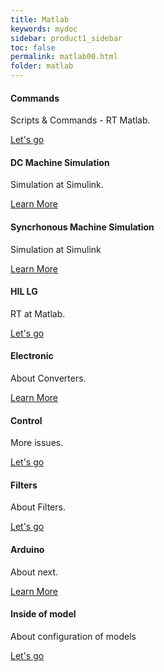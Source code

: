 ```yaml
---
title: Matlab
keywords: mydoc
sidebar: product1_sidebar
toc: false
permalink: matlab00.html
folder: matlab
---
```


<div class="row">
    <div class="col-md-3 col-sm-6">
        <div class="panel panel-default text-center">
            <div class="panel-heading">
                <span class="fa-stack fa-3x">
                <i class="fa fa-circle fa-stack-2x text-primary"></i>
                <i class="fa fa-laptop fa-stack-1x fa-inverse"></i>
                </span>
            </div>
            <div class="panel-body">
                <h4>Commands</h4>
                <p>Scripts & Commands - RT Matlab.</p>
                <a href="p1_sample1.html" class="btn btn-primary">Let's go</a>
            </div>
        </div>
    </div>
        <div class="col-md-3 col-sm-6">
            <div class="panel panel-default text-center">
                <div class="panel-heading">
                    <span class="fa-stack fa-3x">
                    <i class="fa fa-circle fa-stack-2x text-primary"></i>
                    <i class="fa fa-telegram fa-stack-1x fa-inverse"></i>
                    </span>
                </div>
            <div class="panel-body">
                <h4>DC Machine Simulation</h4>
                <p>Simulation at Simulink.</p>
                <a href="p1_sample2.html" class="btn btn-primary">Learn More</a>
            </div>
        </div>
    </div>
        <div class="col-md-3 col-sm-6">
            <div class="panel panel-default text-center">
                <div class="panel-heading">
                    <span class="fa-stack fa-3x">
                    <i class="fa fa-circle fa-stack-2x text-primary"></i>
                    <i class="fa fa-plane fa-stack-1x fa-inverse"></i>
                    </span>
                </div>
                <div class="panel-body">
                    <h4>Syncrhonous Machine Simulation</h4>
                    <p>Simulation at Simulink</p>
                    <a href="p1_sample3.html" class="btn btn-primary">Learn More</a>
                </div>
            </div>
        </div>
</div>  

<div class="row">
    <div class="col-md-3 col-sm-6">
        <div class="panel panel-default text-center">
            <div class="panel-heading">
                <span class="fa-stack fa-3x">
                <i class="fa fa-circle fa-stack-2x text-primary"></i>
                <i class="fa fa-cogs fa-stack-1x fa-inverse"></i>
                </span>
            </div>
        <div class="panel-body">
            <h4>HIL LG</h4>
            <p>RT at Matlab.</p>
            <a href="p1_sample4.html" class="btn btn-primary">Let's go</a>
        </div>
    </div>
    </div>
    <div class="col-md-3 col-sm-6">
            <div class="panel panel-default text-center">
                <div class="panel-heading">
                    <span class="fa-stack fa-3x">
                    <i class="fa fa-circle fa-stack-2x text-primary"></i>
                    <i class="fa fa-microchip fa-stack-1x fa-inverse"></i>
                    </span>
                </div>
            <div class="panel-body">
                <h4> Electronic</h4>
                <p>About Converters.</p>
                <a href="p1_sample5.html" class="btn btn-primary"> Learn More</a>
            </div>
        </div>
    </div>
        <div class="col-md-3 col-sm-6">
            <div class="panel panel-default text-center">
                <div class="panel-heading">
                    <span class="fa-stack fa-3x">
                    <i class="fa fa-circle fa-stack-2x text-primary"></i>
                    <i class="fa fa-code fa-stack-1x fa-inverse"></i>
                    </span>
                </div>
            <div class="panel-body">
                <h4>Control</h4>
                <p>More issues.</p>
                <a href="p1_sample6.html" class="btn btn-primary">Let's go</a>
            </div>
        </div>
    </div>
</div>

<div class="row">
    <div class="col-md-3 col-sm-6">
        <div class="panel panel-default text-center">
            <div class="panel-heading">
                <span class="fa-stack fa-3x">
                <i class="fa fa-circle fa-stack-2x text-primary"></i>
                <i class="fa fa-cogs fa-stack-1x fa-inverse"></i>
                </span>
            </div>
        <div class="panel-body">
            <h4>Filters</h4>
            <p>About Filters.</p>
            <a href="p1_sample7.html" class="btn btn-primary">Let's go</a>
        </div>
    </div>
</div>
    <div class="col-md-3 col-sm-6">
        <div class="panel panel-default text-center">
            <div class="panel-heading">
                <span class="fa-stack fa-3x">
                <i class="fa fa-circle fa-stack-2x text-primary"></i>
                <i class="fa fa-microchip fa-stack-1x fa-inverse"></i>
                </span>
            </div>
        <div class="panel-body">
            <h4> Arduino</h4>
            <p>About next.</p>
            <a href="arduino01.html" class="btn btn-primary"> Learn More</a>
        </div>
    </div>
</div>
        <div class="col-md-3 col-sm-6">
            <div class="panel panel-default text-center">
                <div class="panel-heading">
                    <span class="fa-stack fa-3x">
                    <i class="fa fa-circle fa-stack-2x text-primary"></i>
                    <i class="fa fa-code fa-stack-1x fa-inverse"></i>
                    </span>
                </div>
                <div class="panel-body">
                    <h4>Inside of model </h4>
                    <p>About configuration of models</p>
                    <a href="p1_sample9.html" class="btn btn-primary">Let's go</a>
                </div>
            </div>
        </div>
</div>